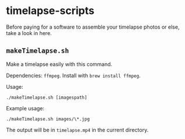 # timelapse-scripts
Before paying for a software to assemble your timelapse photos or else, take a look in here.

## `makeTimelapse.sh`
Make a timelapse easily with this command.

Dependencies: `ffmpeg`. Install with `brew install ffmpeg`.

Usage:
```
./makeTimelapse.sh [imagespath]
```

Example usage:
```
./makeTimelapse.sh images/\*.jpg
```

The output will be in `timelapse.mp4` in the current directory.
